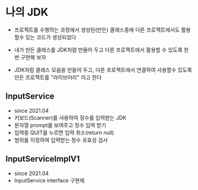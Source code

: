 # 나의 JDK
* 프로젝트를 수행하는 과정에서 생성된(만든) 클래스중에 다른 프로젝트에서도 활용할수 있는 코드가 생성되었다

* 내가 만든 클래스를 JDK처럼 만들어 두고 다른 프로젝트에서 활용할 수 있도록 한번 구현해 보자

* JDK처럼 클래스 모음을 만들어 두고, 다른 프로젝트에서 연결하여 사용할수 있도록 만든 프로젝트를 "라이브러리" 라고 한다

## InputService
* since 2021.04
* 키보드(Scanner)를 사용하여 정수를 입력받는 JDK
* 문자열 prompt를 보여주고 정수 입력 받기
* 입력중 QUIT를 누르면 입력 취소(return null)
* 범위를 지정하여 입력받는 정수 유효성 검사

## InputServiceImplV1
* since 2021.04
* InputService interface 구현체
